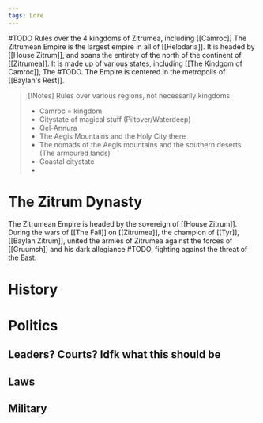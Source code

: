 ```yaml
---
tags: Lore
---
```

#TODO Rules over the 4 kingdoms of Zitrumea, including [[Camroc]]
The Zitrumean Empire is the largest empire in all of [[Helodaria]]. It is headed by [[House Zitrum]], and spans the entirety of the north of the continent of [[Zitrumea]]. It is made up of various states, including [[The Kindgom of Camroc]], The #TODO. The Empire is centered in the metropolis of [[Baylan's Rest]].

>[!Notes]
>Rules over various regions, not necessarily kingdoms
>- Camroc = kingdom
>- Citystate of magical stuff (Piltover/Waterdeep)
>- Qel-Annura
>- The Aegis Mountains and the Holy City there
>- The nomads of the Aegis mountains and the southern deserts (The armoured lands)
>- Coastal citystate
>- 
# The Zitrum Dynasty
The Zitrumean Empire is headed by the sovereign of [[House Zitrum]]. During the wars of [[The Fall]] on [[Zitrumea]], the champion of [[Tyr]], [[Baylan Zitrum]], united the armies of Zitrumea against the forces of [[Gruumsh]] and his dark allegiance #TODO, fighting against the threat of the East.
# History
## 

# Politics
## Leaders? Courts? Idfk what this should be
## Laws
## Military